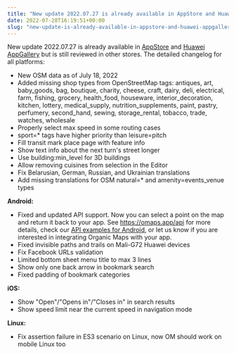 ```yaml
---
title: "New update 2022.07.27 is already available in AppStore and Huawei AppGallery but is still reviewed in other stores"
date: 2022-07-28T16:19:51+00:00
slug: "new-update-is-already-available-in-appstore-and-huawei-appgallery-but-is-still-reviewed-in-other-stores"
---
```


New update 2022.07.27 is already available in [AppStore](https://apps.apple.com/app/organic-maps/id1567437057) and [Huawei AppGallery](https://appgallery.huawei.com/#/app/C104325611) but is still reviewed in other stores. The detailed changelog for all platforms:

- New OSM data as of July 18, 2022
- Added missing shop types from OpenStreetMap tags: antiques, art, baby_goods, bag, boutique, charity, cheese, craft, dairy, deli, electrical, farm, fishing, grocery, health_food, houseware, interior_decoration, kitchen, lottery, medical_supply, nutrition_supplements, paint, pastry, perfumery, second_hand, sewing, storage_rental, tobacco, trade, watches, wholesale
- Properly select max speed in some routing cases
- sport=\* tags have higher priority than leisure=pitch
- Fill transit mark place page with feature info
- Show text info about the next turn's street longer
- Use building:min_level for 3D buildings
- Allow removing cuisines from selection in the Editor
- Fix Belarusian, German, Russian, and Ukrainian translations
- Add missing translations for OSM natural=\* and amenity=events_venue types

**Android:**

- Fixed and updated API support. Now you can select a point on the map and return it back to your app. See <https://omaps.app/api> for more details, check our [API examples for Android](https://github.com/organicmaps/api-android/), or let us know if you are interested in integrating Organic Maps with your app.
- Fixed invisible paths and trails on Mali-G72 Huawei devices
- Fix Facebook URLs validation
- Limited bottom sheet menu title to max 3 lines
- Show only one back arrow in bookmark search
- Fixed padding of bookmark categories

**iOS:**

- Show "Open"/"Opens in"/"Closes in" in search results
- Show speed limit near the current speed in navigation mode

**Linux:**

- Fix assertion failure in ES3 scenario on Linux, now OM should work on mobile Linux too
